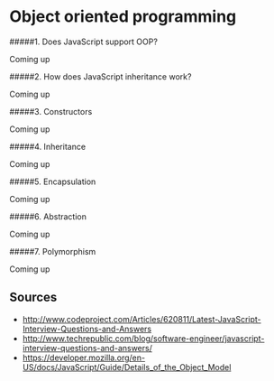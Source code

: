 Object oriented programming
===========================

#####1. Does JavaScript support OOP?

  Coming up
  
#####2. How does JavaScript inheritance work?

  Coming up

#####3. Constructors

  Coming up

#####4. Inheritance

  Coming up

#####5. Encapsulation

  Coming up

#####6. Abstraction

  Coming up

#####7. Polymorphism

  Coming up

Sources
-------

- http://www.codeproject.com/Articles/620811/Latest-JavaScript-Interview-Questions-and-Answers
- http://www.techrepublic.com/blog/software-engineer/javascript-interview-questions-and-answers/
- https://developer.mozilla.org/en-US/docs/JavaScript/Guide/Details_of_the_Object_Model
